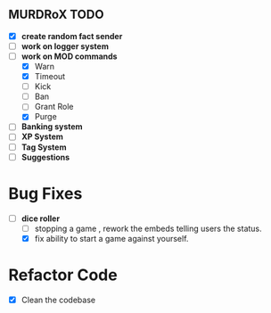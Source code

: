 ## MURDRoX TODO

* [x] **create random fact sender**
* [ ] **work on logger system**
* [ ] **work on MOD commands**
    * [x] Warn
    * [x] Timeout
    * [ ] Kick
    * [ ] Ban
    * [ ] Grant Role
    * [x] Purge
* [ ] **Banking system**
* [ ] **XP System**
* [ ] **Tag System**
* [ ] **Suggestions**

# Bug Fixes

* [ ] **dice roller**
    * [ ] stopping a game , rework the embeds telling users the status.
    * [x] fix ability to start a game against yourself.

# Refactor Code

* [x] Clean the codebase


